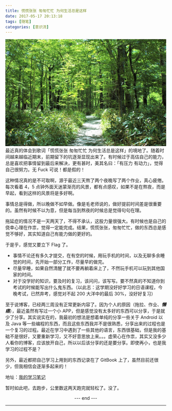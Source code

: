 ```yaml
---
title: 慌慌张张 匆匆忙忙 为何生活总是这样
date: 2017-05-17 20:13:18
tags: [随笔]
categories: [意识流]
---
```


![森林](慌慌张张-匆匆忙忙-为何生活总是这样/forest.jpg)
最近真的体会到歌词「慌慌张张 匆匆忙忙 为何生活总是这样」的境地了。随着时间越来越临近期末，前期留下的坑逐渐显现出来了。有时候过于高估自己的能力，总是喜欢把事情留到最后来解决，更有甚时，美其名曰：「有压力 有动力」，觉得自己很努力。无 Fuck 可说！都是假的！
<!-- more -->

这种情况真的是不可取啊，源于最近三天熬了两个夜晚写了两个作业，真心疲倦。每次看着 4，5 点钟外面天迷蒙渐亮的风景，都有点感叹，如果不是在熬夜，而是早起，看到这样的风景将是多好啊。

事情总是得做，所以晚做不如早做。像是毛老师说的，做好提前时间差是很重要的。虽然有时候不以为意，但是每当到熬夜的时候总是觉得句句在理。

拖延症的情况不是一天两天了，不得不承认，这股力量很强大。有时候也是自己的侥幸心理在作祟，觉得一定能完成。结果，慌慌张张，匆匆忙忙，做的东西总是感觉不够好，其实知道自己有能力做的更好的。

于是乎，感觉又要立下 Flag 了。
+ 事情不论还有多久才提交，在有空的时候，用玩手机的时间，以及无聊多余睡觉的时间，先开始一部分工作，尽量早的做完。
+ 尽量早睡，如果自然清醒了就不要再躺着床上了，不然玩手机可以玩到其他国家的时间。
+ 对于没学好的知识，要及时的复习，该问问，该写写。要不然真的不知道你到考试的时候能写出什么鬼东西。（以此志：这学期没好好学习的日语课程，今晚考试，已然弃考，感觉对不起 200 大洋中的最后 30%，没好好复习）

至于说博客，已经两三周没有正常更新内容了。因为个人的原因（拖拉、作业、***懒癌***），最近虽然有写过一个小 APP，但是感觉没有太多好的东西可以分享，于是就少了分享。其实说实在的，我最初的想法是想着单纯的分享一些关于 Android 以及 Java 等一些编程的东西，而且这些东西我并不是很熟悉，分享出来的过程也是一个复习的过程。最近在学习中遇到了一些其他的语言，东西很基础，但是我的基础不是很好，又要重新学习，又不好意思放上来。。。虚荣心在作祟，其实又没多少人看你的博客，应该放开自己，所以以后该分享的还是要分享。即使再小，也是我学习的过程不是？

另外，最近都把自己学习上用到的东西记录在了 GitBook 上了，虽然目前还很少，但我相信会逐渐多起来的！

地址：[我的学习笔记](https://dongmodao.gitbooks.io/mystudynotes/content/)

暂时如此吧，去跑步，公里数这两天跑完就轻松了。没了。

<center> --- end --- </center>

---
